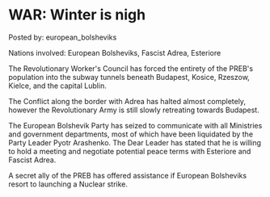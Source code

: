 # WAR: Winter is nigh

Posted by: european_bolsheviks

Nations involved: European Bolsheviks, Fascist Adrea, Esteriore

The Revolutionary Worker's Council has forced the entirety of the PREB's population into the subway tunnels beneath Budapest, Kosice, Rzeszow, Kielce, and the capital Lublin.

The Conflict along the border with Adrea has halted almost completely, however the Revolutionary Army is still slowly retreating towards Budapest. 

The European Bolshevik Party has seized to communicate with all Ministries and government departments, most of which have been liquidated by the Party Leader Pyotr Arashenko. The Dear Leader has stated that he is willing to hold a meeting and negotiate potential peace terms with Esteriore and Fascist Adrea. 

A secret ally of the PREB has offered assistance if European Bolsheviks resort to launching a Nuclear strike. 